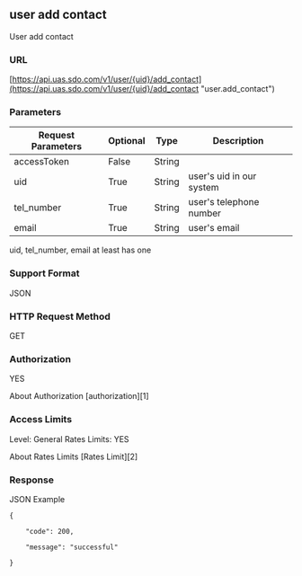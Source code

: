 

## user add contact

User add contact  

### URL

[https://api.uas.sdo.com/v1/user/{uid}/add_contact](https://api.uas.sdo.com/v1/user/{uid}/add_contact  "user.add_contact")


### Parameters
Request Parameters  |  Optional  |  Type   |  Description  
--------|----------|-----------|--------------
accessToken			|  False	 |  String |  
uid            |  True	     |  String |  user's uid in our system
tel_number            |  True	     |  String |  user's telephone number
email            |  True	     |  String |   user's email

uid, tel_number, email at least has one
### Support Format

JSON

### HTTP Request Method

GET

### Authorization

YES


About Authorization [authorization][1]

### Access Limits

Level: General
Rates Limits: YES


About Rates Limits [Rates Limit][2]

### Response

JSON Example


    {

    	"code": 200,  

		"message": "successful"  
		
	}

